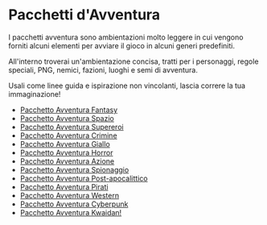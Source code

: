 # Pacchetti d'Avventura

I pacchetti avventura sono ambientazioni molto leggere in cui vengono forniti alcuni elementi per avviare il gioco in alcuni generi predefiniti.

All'interno troverai un'ambientazione concisa, tratti per i personaggi, regole speciali, PNG, nemici, fazioni, luoghi e semi di avventura.

Usali come linee guida e ispirazione non vincolanti, lascia correre la tua immaginazione!

- [Pacchetto Avventura Fantasy](it/AP01_fantasy.md)
- [Pacchetto Avventura Spazio](it/AP02_spazio.md)
- [Pacchetto Avventura Supereroi](it/AP03_supereroi.md)
- [Pacchetto Avventura Crimine](it/AP04_crimine.md)
- [Pacchetto Avventura Giallo](it/AP05_giallo.md)
- [Pacchetto Avventura Horror](it/AP06_horror.md)
- [Pacchetto Avventura Azione](it/AP07_azione.md)
- [Pacchetto Avventura Spionaggio](it/AP08_spionaggio.md)
- [Pacchetto Avventura Post-apocalittico](it/AP09_postapocalittico.md)
- [Pacchetto Avventura Pirati](it/AP10_pirati.md)
- [Pacchetto Avventura Western](it/AP11_western.md)
- [Pacchetto Avventura Cyberpunk](it/AP12_cyberpunk.md)
- [Pacchetto Avventura Kwaidan!](it/AP13_kwaidan.md)
